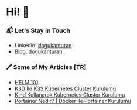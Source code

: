 # Hi! 👋

### 📬 Let's Stay in Touch

- Linkedin: [dogukanturan](https://linkedin.com/in/dogukanturan)
- Blog: [dogukanturan](https://dogukanturan.com)

### 🖊 Some of My Articles [TR]

- [HELM 101](https://dogukanturan.com/posts/helm-101/helm-101/)
- [K3D İle K3S Kubernetes Cluster Kurulumu](https://medium.com/devopsturkiye/k3d-i%CC%87le-k3s-kubernetes-cluster-kurulumu-38e71acda9cb)
- [Kind Kullanarak Kubernetes Cluster Kurulumu](https://medium.com/devopsturkiye/vagrant-ve-kind-kullanarak-kubernetes-cluster-kurulumu-10bbee85eda1)
- [Portainer Nedir? | Docker ile Portainer Kurulumu](https://medium.com/devopsturkiye/docker-ile-portainer-kurulumu-ve-portainera-h%C4%B1zl%C4%B1-bak%C4%B1%C5%9F-2fdcf2b31deb)
